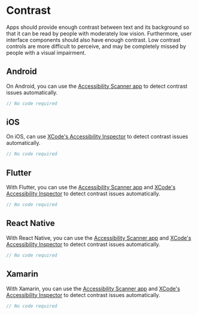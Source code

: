# Contrast

Apps should provide enough contrast between text and its background so that it can be read by people with moderately low vision. Furthermore, user interface components should also have enough contrast. Low contrast controls are more difficult to perceive, and may be completely missed by people with a visual impairment.

## Android

On Android, you can use the [Accessibility Scanner app](https://developer.android.com/guide/topics/ui/accessibility/testing#accessibility-scanner) to detect contrast issues automatically.

```kotlin
// No code required
```

## iOS

On iOS, can use [XCode's Accessibility Inspector](https://developer.apple.com/library/archive/documentation/Accessibility/Conceptual/AccessibilityMacOSX/OSXAXTestingApps.html) to detect contrast issues automatically.

```swift
// No code required
```

## Flutter

With Flutter, you can use the [Accessibility Scanner app](https://developer.android.com/guide/topics/ui/accessibility/testing#accessibility-scanner) and [XCode's Accessibility Inspector](https://developer.apple.com/library/archive/documentation/Accessibility/Conceptual/AccessibilityMacOSX/OSXAXTestingApps.html) to detect contrast issues automatically.

```dart
// No code required
```

## React Native

With React Native, you can use the [Accessibility Scanner app](https://developer.android.com/guide/topics/ui/accessibility/testing#accessibility-scanner) and [XCode's Accessibility Inspector](https://developer.apple.com/library/archive/documentation/Accessibility/Conceptual/AccessibilityMacOSX/OSXAXTestingApps.html) to detect contrast issues automatically.

```jsx
// No code required
```

## Xamarin

With Xamarin, you can use the [Accessibility Scanner app](https://developer.android.com/guide/topics/ui/accessibility/testing#accessibility-scanner) and [XCode's Accessibility Inspector](https://developer.apple.com/library/archive/documentation/Accessibility/Conceptual/AccessibilityMacOSX/OSXAXTestingApps.html) to detect contrast issues automatically.

```csharp
// No code required
```
